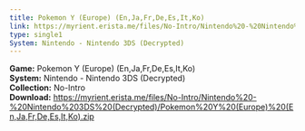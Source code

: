 ```yaml
---
title: Pokemon Y (Europe) (En,Ja,Fr,De,Es,It,Ko)
link: https://myrient.erista.me/files/No-Intro/Nintendo%20-%20Nintendo%203DS%20(Decrypted)/Pokemon%20Y%20(Europe)%20(En,Ja,Fr,De,Es,It,Ko).zip
type: single1
System: Nintendo - Nintendo 3DS (Decrypted)
---
```

<b>Game:</b> Pokemon Y (Europe) (En,Ja,Fr,De,Es,It,Ko)<br>
<b>System:</b> Nintendo - Nintendo 3DS (Decrypted)<br>
<b>Collection:</b> No-Intro<br>
<b>Download:</b> https://myrient.erista.me/files/No-Intro/Nintendo%20-%20Nintendo%203DS%20(Decrypted)/Pokemon%20Y%20(Europe)%20(En,Ja,Fr,De,Es,It,Ko).zip